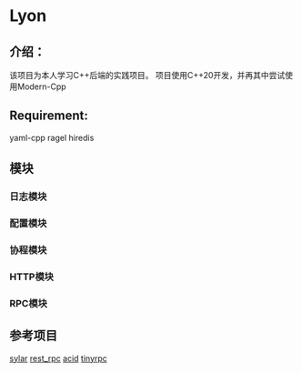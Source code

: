 # Lyon
## 介绍：
该项目为本人学习C++后端的实践项目。
项目使用C++20开发，并再其中尝试使用Modern-Cpp

## Requirement:
yaml-cpp
ragel
hiredis


## 模块

### 日志模块

### 配置模块

### 协程模块

### HTTP模块

### RPC模块

## 参考项目
[sylar](https://github.com/sylar-yin/sylar)
[rest_rpc](https://github.com/qicosmos/rest_rpc)
[acid](https://github.com/zavier-wong/acid)
[tinyrpc](https://github.com/Gooddbird/tinyrpc)
